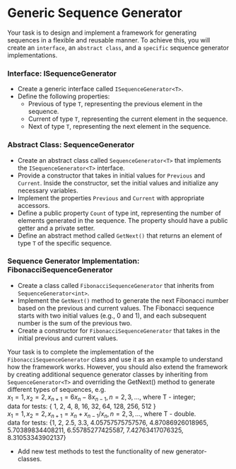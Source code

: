 # Generic Sequence Generator

Your task is to design and implement a framework for generating sequences in a flexible and reusable manner. To achieve this, you will create an `interface`, an `abstract class`, and a `specific` sequence generator implementations.

### Interface: ISequenceGenerator<T>

- Create a generic interface called `ISequenceGenerator<T>`.
- Define the following properties:
    - Previous of type `T`, representing the previous element in the sequence.
    - Current of type `T`, representing the current element in the sequence.
    - Next of type `T`, representing the next element in the sequence.

### Abstract Class: SequenceGenerator<T>

- Create an abstract class called `SequenceGenerator<T>` that implements the `ISequenceGenerator<T>` interface.
- Provide a constructor that takes in initial values for `Previous` and `Current`. Inside the constructor, set the initial values and initialize any necessary variables.
- Implement the properties `Previous` and `Current` with appropriate accessors.
- Define a public property `Count` of type int, representing the number of elements generated in the sequence. The property should have a public getter and a private setter.
- Define an abstract method called `GetNext()` that returns an element of type `T` of the specific sequence.

### Sequence Generator Implementation: FibonacciSequenceGenerator

- Create a class called `FibonacciSequenceGenerator` that inherits from `SequenceGenerator<int>`.
- Implement the `GetNext()` method to generate the next Fibonacci number based on the previous and current values. The Fibonacci sequence starts with two initial values (e.g., 0 and 1), and each subsequent number is the sum of the previous two.
- Create a constructor for `FibonacciSequenceGenerator` that takes in the initial previous and current values.

Your task is to complete the implementation of the `FibonacciSequenceGenerator` class and use it as an example to understand how the framework works. However, you should also extend the framework by creating additional sequence generator classes by inheriting from `SequenceGenerator<T>` and overriding the GetNext() method to generate different types of sequences, e.g.  
   $`x_1 = 1, x_2 = 2, x_{n + 1} = 6 x_n - 8 x_{n - 1}, n = 2, 3, ... ,`$ where T - integer;       
   data for tests: { 1, 2, 4, 8, 16, 32, 64, 128, 256, 512 }      
   $`x_1 = 1, x_2 = 2, x_{n + 1} = x_n +  x_{n - 1} / x_{n}, n = 2, 3, ...,`$ where T - double.    
   data for tests: {1, 2, 2.5, 3.3, 4.05757575757576, 4.87086926018965, 5.70389834408211, 6.55785277425587, 7.42763417076325, 8.31053343902137}

- Add new test methods to test the functionality of new generator-classes.
